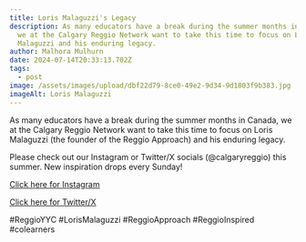 ```yaml
---
title: Loris Malaguzzi's Legacy
description: As many educators have a break during the summer months in Canada,
  we at the Calgary Reggio Network want to take this time to focus on Loris
  Malaguzzi and his enduring legacy.
author: Malhora Mulhurn
date: 2024-07-14T20:33:13.702Z
tags:
  - post
image: /assets/images/upload/dbf22d79-8ce0-49e2-9d34-9d1803f9b383.jpg
imageAlt: Loris Malaguzzi
---
```

As many educators have a break during the summer months in Canada, we at the Calgary Reggio Network want to take this time to focus on Loris Malaguzzi  (the founder of the Reggio Approach) and his enduring legacy. 

Please check out our Instagram or Twitter/X socials (@calgaryreggio) this summer. New inspiration drops every Sunday!

[Click here for Instagram](https://www.instagram.com/calgaryreggio?utm_source=ig_web_button_share_sheet&igsh=ZDNlZDc0MzIxNw==) 

[Click here for Twitter/X](https://x.com/calgaryreggio)

\#ReggioYYC #LorisMalaguzzi #ReggioApproach #ReggioInspired #colearners 

[](https://x.com/calgaryreggio)
